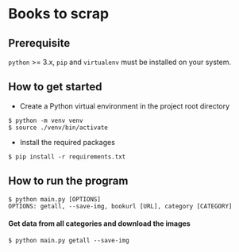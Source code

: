 # Books to scrap

## Prerequisite

`python` >= 3.x, `pip` and `virtualenv` must be installed on your system.

## How to get started

- Create a Python virtual environment in the project root directory

```shell
$ python -m venv venv
$ source ./venv/bin/activate
```

- Install the required packages

```shell
$ pip install -r requirements.txt
```

## How to run the program

```shell
$ python main.py [OPTIONS]
OPTIONS: getall, --save-img, bookurl [URL], category [CATEGORY]
```

#### Get data from all categories and download the images

```shell
$ python main.py getall --save-img
```
